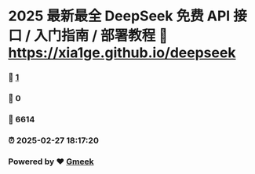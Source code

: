 # 2025 最新最全 DeepSeek 免费 API 接口 / 入门指南 / 部署教程 :link: https://xia1ge.github.io/deepseek 
### :page_facing_up: [1](https://xia1ge.github.io/deepseek/tag.html) 
### :speech_balloon: 0 
### :hibiscus: 6614 
### :alarm_clock: 2025-02-27 18:17:20 
### Powered by :heart: [Gmeek](https://github.com/Meekdai/Gmeek)
